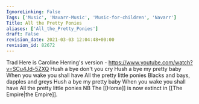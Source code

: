 ```yaml
---
IgnoreLinking: False
Tags: ['Music', 'Navarr-Music', 'Music-for-children', 'Navarr']
Title: All the Pretty Ponies
aliases: ['All_the_Pretty_Ponies']
draft: False
revision_date: 2021-03-03 12:04:48+00:00
revision_id: 82672
---
```


Trad
Here is Caroline Herring's version - https://www.youtube.com/watch?v=SCu4Jd-5ZXQ
Hush a bye don't you cry
Hush a bye my pretty baby
When you wake you shall have
All the pretty little ponies
Blacks and bays, dapples and greys
Hush a bye my pretty baby
When you wake you shall have
All the pretty little ponies
NB The [[Horse]] is now extinct in [[The Empire|the Empire]].